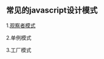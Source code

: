 ## 常见的javascript设计模式
1.[观察者模式](https://github.com/frontend-wsc/design-pattern/blob/master/pubsub.js "观察者模式又叫发布点阅模式")

2.单例模式

3.工厂模式
